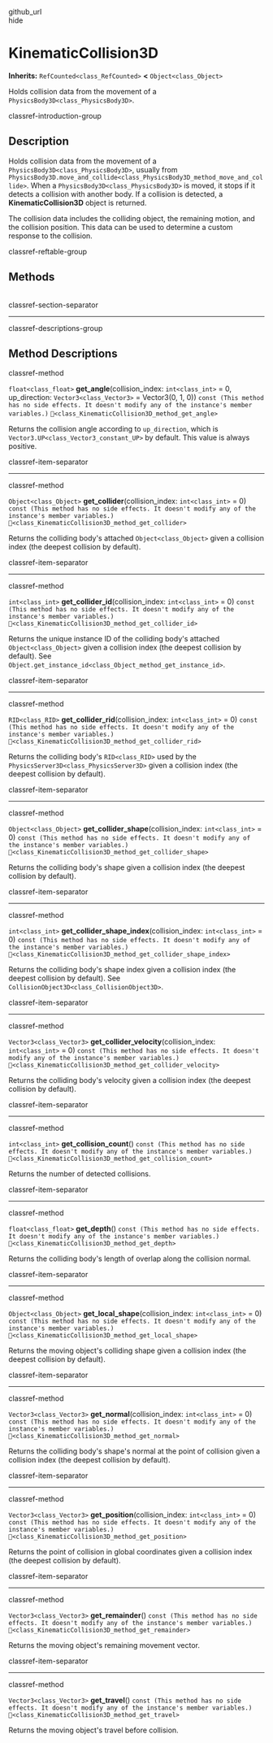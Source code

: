 github\_url  
hide

# KinematicCollision3D

**Inherits:** `RefCounted<class_RefCounted>` **&lt;**
`Object<class_Object>`

Holds collision data from the movement of a
`PhysicsBody3D<class_PhysicsBody3D>`.

classref-introduction-group

## Description

Holds collision data from the movement of a
`PhysicsBody3D<class_PhysicsBody3D>`, usually from
`PhysicsBody3D.move_and_collide<class_PhysicsBody3D_method_move_and_collide>`.
When a `PhysicsBody3D<class_PhysicsBody3D>` is moved, it stops if it
detects a collision with another body. If a collision is detected, a
**KinematicCollision3D** object is returned.

The collision data includes the colliding object, the remaining motion,
and the collision position. This data can be used to determine a custom
response to the collision.

classref-reftable-group

## Methods

<table>
<tbody>
<tr>
</tr>
<tr>
</tr>
<tr>
</tr>
<tr>
</tr>
<tr>
</tr>
<tr>
</tr>
<tr>
</tr>
<tr>
</tr>
<tr>
</tr>
<tr>
</tr>
<tr>
</tr>
<tr>
</tr>
<tr>
</tr>
<tr>
</tr>
</tbody>
</table>

classref-section-separator

------------------------------------------------------------------------

classref-descriptions-group

## Method Descriptions

classref-method

`float<class_float>` **get\_angle**(collision\_index: `int<class_int>` =
0, up\_direction: `Vector3<class_Vector3>` = Vector3(0, 1, 0))
`const (This method has no side effects. It doesn't modify any of the instance's member variables.)`
`🔗<class_KinematicCollision3D_method_get_angle>`

Returns the collision angle according to `up_direction`, which is
`Vector3.UP<class_Vector3_constant_UP>` by default. This value is always
positive.

classref-item-separator

------------------------------------------------------------------------

classref-method

`Object<class_Object>` **get\_collider**(collision\_index:
`int<class_int>` = 0)
`const (This method has no side effects. It doesn't modify any of the instance's member variables.)`
`🔗<class_KinematicCollision3D_method_get_collider>`

Returns the colliding body's attached `Object<class_Object>` given a
collision index (the deepest collision by default).

classref-item-separator

------------------------------------------------------------------------

classref-method

`int<class_int>` **get\_collider\_id**(collision\_index:
`int<class_int>` = 0)
`const (This method has no side effects. It doesn't modify any of the instance's member variables.)`
`🔗<class_KinematicCollision3D_method_get_collider_id>`

Returns the unique instance ID of the colliding body's attached
`Object<class_Object>` given a collision index (the deepest collision by
default). See
`Object.get_instance_id<class_Object_method_get_instance_id>`.

classref-item-separator

------------------------------------------------------------------------

classref-method

`RID<class_RID>` **get\_collider\_rid**(collision\_index:
`int<class_int>` = 0)
`const (This method has no side effects. It doesn't modify any of the instance's member variables.)`
`🔗<class_KinematicCollision3D_method_get_collider_rid>`

Returns the colliding body's `RID<class_RID>` used by the
`PhysicsServer3D<class_PhysicsServer3D>` given a collision index (the
deepest collision by default).

classref-item-separator

------------------------------------------------------------------------

classref-method

`Object<class_Object>` **get\_collider\_shape**(collision\_index:
`int<class_int>` = 0)
`const (This method has no side effects. It doesn't modify any of the instance's member variables.)`
`🔗<class_KinematicCollision3D_method_get_collider_shape>`

Returns the colliding body's shape given a collision index (the deepest
collision by default).

classref-item-separator

------------------------------------------------------------------------

classref-method

`int<class_int>` **get\_collider\_shape\_index**(collision\_index:
`int<class_int>` = 0)
`const (This method has no side effects. It doesn't modify any of the instance's member variables.)`
`🔗<class_KinematicCollision3D_method_get_collider_shape_index>`

Returns the colliding body's shape index given a collision index (the
deepest collision by default). See
`CollisionObject3D<class_CollisionObject3D>`.

classref-item-separator

------------------------------------------------------------------------

classref-method

`Vector3<class_Vector3>` **get\_collider\_velocity**(collision\_index:
`int<class_int>` = 0)
`const (This method has no side effects. It doesn't modify any of the instance's member variables.)`
`🔗<class_KinematicCollision3D_method_get_collider_velocity>`

Returns the colliding body's velocity given a collision index (the
deepest collision by default).

classref-item-separator

------------------------------------------------------------------------

classref-method

`int<class_int>` **get\_collision\_count**()
`const (This method has no side effects. It doesn't modify any of the instance's member variables.)`
`🔗<class_KinematicCollision3D_method_get_collision_count>`

Returns the number of detected collisions.

classref-item-separator

------------------------------------------------------------------------

classref-method

`float<class_float>` **get\_depth**()
`const (This method has no side effects. It doesn't modify any of the instance's member variables.)`
`🔗<class_KinematicCollision3D_method_get_depth>`

Returns the colliding body's length of overlap along the collision
normal.

classref-item-separator

------------------------------------------------------------------------

classref-method

`Object<class_Object>` **get\_local\_shape**(collision\_index:
`int<class_int>` = 0)
`const (This method has no side effects. It doesn't modify any of the instance's member variables.)`
`🔗<class_KinematicCollision3D_method_get_local_shape>`

Returns the moving object's colliding shape given a collision index (the
deepest collision by default).

classref-item-separator

------------------------------------------------------------------------

classref-method

`Vector3<class_Vector3>` **get\_normal**(collision\_index:
`int<class_int>` = 0)
`const (This method has no side effects. It doesn't modify any of the instance's member variables.)`
`🔗<class_KinematicCollision3D_method_get_normal>`

Returns the colliding body's shape's normal at the point of collision
given a collision index (the deepest collision by default).

classref-item-separator

------------------------------------------------------------------------

classref-method

`Vector3<class_Vector3>` **get\_position**(collision\_index:
`int<class_int>` = 0)
`const (This method has no side effects. It doesn't modify any of the instance's member variables.)`
`🔗<class_KinematicCollision3D_method_get_position>`

Returns the point of collision in global coordinates given a collision
index (the deepest collision by default).

classref-item-separator

------------------------------------------------------------------------

classref-method

`Vector3<class_Vector3>` **get\_remainder**()
`const (This method has no side effects. It doesn't modify any of the instance's member variables.)`
`🔗<class_KinematicCollision3D_method_get_remainder>`

Returns the moving object's remaining movement vector.

classref-item-separator

------------------------------------------------------------------------

classref-method

`Vector3<class_Vector3>` **get\_travel**()
`const (This method has no side effects. It doesn't modify any of the instance's member variables.)`
`🔗<class_KinematicCollision3D_method_get_travel>`

Returns the moving object's travel before collision.
